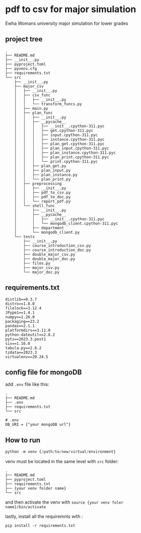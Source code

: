 # pdf to csv for major simulation
Ewha Womans university major simulation for lower grades

## project tree

```
.
├── README.md
├── __init__.py
├── pyproject.toml
├── pyvenv.cfg
├── requirements.txt
└── src
    ├── __init__.py
    ├── major_csv
    │   ├── __init__.py
    │   ├── csv_func
    │   │   ├── __init__.py
    │   │   └── transform_funcs.py
    │   ├── main.py
    │   ├── plan_func
    │   │   ├── __init__.py
    │   │   ├── __pycache__
    │   │   │   ├── __init__.cpython-311.pyc
    │   │   │   ├── get.cpython-311.pyc
    │   │   │   ├── input.cpython-311.pyc
    │   │   │   ├── instance.cpython-311.pyc
    │   │   │   ├── plan_get.cpython-311.pyc
    │   │   │   ├── plan_input.cpython-311.pyc
    │   │   │   ├── plan_instance.cpython-311.pyc
    │   │   │   ├── plan_print.cpython-311.pyc
    │   │   │   └── print.cpython-311.pyc
    │   │   ├── plan_get.py
    │   │   ├── plan_input.py
    │   │   ├── plan_instance.py
    │   │   └── plan_print.py
    │   ├── preprocessing
    │   │   ├── __init__.py
    │   │   ├── pdf_to_csv.py
    │   │   ├── pdf_to_doc.py
    │   │   └── report_pdf.py
    │   └── shell_func
    │       ├── __init__.py
    │       ├── __pycache__
    │       │   ├── __init__.cpython-311.pyc
    │       │   └── mongodb_client.cpython-311.pyc
    │       ├── department
    │       └── mongodb_client.py
    └── tests
        ├── __init__.py
        ├── course_introduction_csv.py
        ├── course_introduction_doc.py
        ├── double_major_csv.py
        ├── double_major_doc.py
        ├── files.py
        ├── major_csv.py
        └── major_doc.py
```

## requirements.txt
```
distlib==0.3.7
distro==1.8.0
filelock==3.12.4
JPype1==1.4.1
numpy==1.26.0
packaging==23.2
pandas==2.1.1
platformdirs==3.11.0
python-dateutil==2.8.2
pytz==2023.3.post1
six==1.16.0
tabula-py==2.8.2
tzdata==2023.3
virtualenv==20.24.5
```

## config file for mongoDB

add `.env` file like this:

```
.
├── README.md
├── .env
├── requirements.txt
└── src

```

```
# .env
DB_URI = {"your mongoDB url"}

```

## How to run

```python
python -m venv {/path/to/new/virtual/environment}
```
venv must be located in the same level with `src` folder:
```
.
├── README.md
├── pyproject.toml
├── requirements.txt
├── {your venv folder name}
└── src
```

and then activate the venv with `source {your venv foler name}/bin/activate`

lastly, install all the requiremnts with :

~~~
pip install -r requirements.txt
~~~


